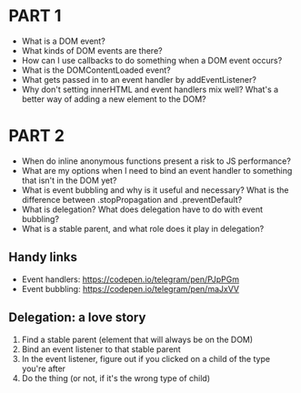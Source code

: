 # PART 1
- What is a DOM event?
- What kinds of DOM events are there?
- How can I use callbacks to do something when a DOM event occurs?
- What is the DOMContentLoaded event?
- What gets passed in to an event handler by addEventListener?
- Why don't setting innerHTML and event handlers mix well? What's a better way of adding a new element to the DOM?

# PART 2
- When do inline anonymous functions present a risk to JS performance?
- What are my options when I need to bind an event handler to something that isn't in the DOM yet?
- What is event bubbling and why is it useful and necessary? What is the difference between .stopPropagation and .preventDefault?
- What is delegation? What does delegation have to do with event bubbling?
- What is a stable parent, and what role does it play in delegation?

## Handy links
- Event handlers: https://codepen.io/telegram/pen/PJpPGm
- Event bubbling: https://codepen.io/telegram/pen/maJxVV

## Delegation: a love story
1. Find a stable parent (element that will always be on the DOM)
2. Bind an event listener to that stable parent
3. In the event listener, figure out if you clicked on a child of the type you're after
4. Do the thing (or not, if it's the wrong type of child)

